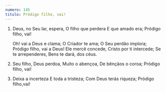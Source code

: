 ```yaml
---
numero: 145
titulo: Pródigo filho, vai!
---
```

1. Deus, no Seu lar, espera,
   O filho que perdera
   E que amado era;
   Pródigo filho, vai!

    Oh! vai a Deus e clama;
    O Criador te ama;
    O Seu perdão implora;
    Pródigo filho, vai a Deus!
    Ele mercê concede,
    Cristo por ti intercede;
    Se te arrependeres,
    Bens te dará, dos céus.

2. Seu filho, Deus perdoa,
   Muito o abençoa,
   De bênçãos o coroa;
   Pródigo filho, vai!

3. Deixa a incerteza
   E toda a tristeza;
   Com Deus terás riqueza;
   Pródigo filho,vai!
